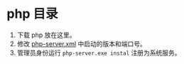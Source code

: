 # php 目录

1. 下载 php 放在这里。
2. 修改 [php-server.xml](./php-server.xml) 中启动的版本和端口号。
3. 管理员身份运行 `php-server.exe instal` 注册为系统服务。

